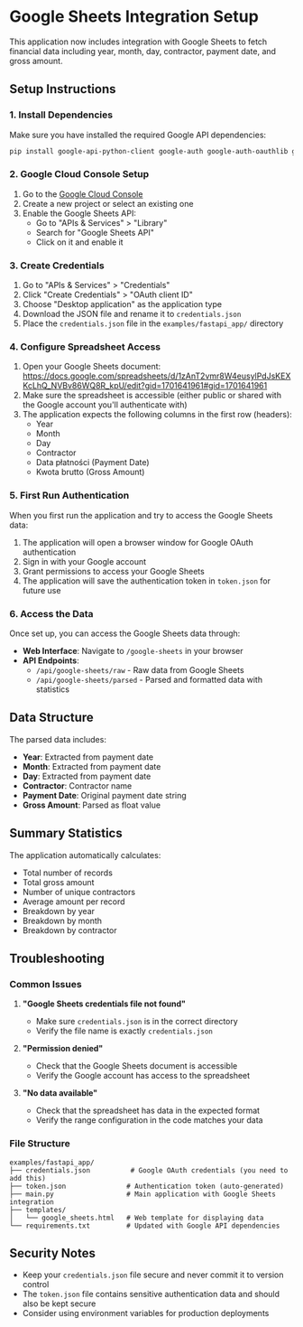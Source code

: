 # Google Sheets Integration Setup

This application now includes integration with Google Sheets to fetch financial data including year, month, day, contractor, payment date, and gross amount.

## Setup Instructions

### 1. Install Dependencies

Make sure you have installed the required Google API dependencies:

```bash
pip install google-api-python-client google-auth google-auth-oauthlib google-auth-httplib2
```

### 2. Google Cloud Console Setup

1. Go to the [Google Cloud Console](https://console.cloud.google.com/)
2. Create a new project or select an existing one
3. Enable the Google Sheets API:
   - Go to "APIs & Services" > "Library"
   - Search for "Google Sheets API"
   - Click on it and enable it

### 3. Create Credentials

1. Go to "APIs & Services" > "Credentials"
2. Click "Create Credentials" > "OAuth client ID"
3. Choose "Desktop application" as the application type
4. Download the JSON file and rename it to `credentials.json`
5. Place the `credentials.json` file in the `examples/fastapi_app/` directory

### 4. Configure Spreadsheet Access

1. Open your Google Sheets document: https://docs.google.com/spreadsheets/d/1zAnT2vmr8W4eusylPdJsKEXKcLhQ_NVBv86WQ8R_kpU/edit?gid=1701641961#gid=1701641961
2. Make sure the spreadsheet is accessible (either public or shared with the Google account you'll authenticate with)
3. The application expects the following columns in the first row (headers):
   - Year
   - Month  
   - Day
   - Contractor
   - Data płatności (Payment Date)
   - Kwota brutto (Gross Amount)

### 5. First Run Authentication

When you first run the application and try to access the Google Sheets data:

1. The application will open a browser window for Google OAuth authentication
2. Sign in with your Google account
3. Grant permissions to access your Google Sheets
4. The application will save the authentication token in `token.json` for future use

### 6. Access the Data

Once set up, you can access the Google Sheets data through:

- **Web Interface**: Navigate to `/google-sheets` in your browser
- **API Endpoints**:
  - `/api/google-sheets/raw` - Raw data from Google Sheets
  - `/api/google-sheets/parsed` - Parsed and formatted data with statistics

## Data Structure

The parsed data includes:

- **Year**: Extracted from payment date
- **Month**: Extracted from payment date  
- **Day**: Extracted from payment date
- **Contractor**: Contractor name
- **Payment Date**: Original payment date string
- **Gross Amount**: Parsed as float value

## Summary Statistics

The application automatically calculates:

- Total number of records
- Total gross amount
- Number of unique contractors
- Average amount per record
- Breakdown by year
- Breakdown by month
- Breakdown by contractor

## Troubleshooting

### Common Issues

1. **"Google Sheets credentials file not found"**
   - Make sure `credentials.json` is in the correct directory
   - Verify the file name is exactly `credentials.json`

2. **"Permission denied"**
   - Check that the Google Sheets document is accessible
   - Verify the Google account has access to the spreadsheet

3. **"No data available"**
   - Check that the spreadsheet has data in the expected format
   - Verify the range configuration in the code matches your data

### File Structure

```
examples/fastapi_app/
├── credentials.json          # Google OAuth credentials (you need to add this)
├── token.json               # Authentication token (auto-generated)
├── main.py                  # Main application with Google Sheets integration
├── templates/
│   └── google_sheets.html   # Web template for displaying data
└── requirements.txt         # Updated with Google API dependencies
```

## Security Notes

- Keep your `credentials.json` file secure and never commit it to version control
- The `token.json` file contains sensitive authentication data and should also be kept secure
- Consider using environment variables for production deployments
